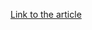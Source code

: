 [Link to the article](https://bleepingcomputer.com/news/security/windows-task-scheduler-zero-day-exploited-by-malware/)
